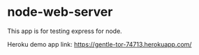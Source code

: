 # node-web-server

This app is for testing express for node.

Heroku demo app link:
https://gentle-tor-74713.herokuapp.com/
